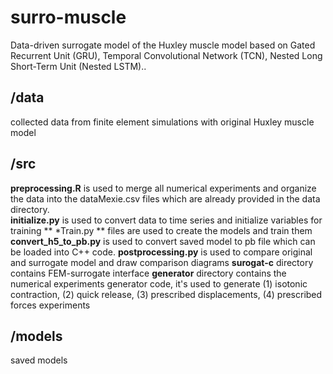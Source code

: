 # surro-muscle

Data-driven surrogate model of the Huxley muscle model based on Gated Recurrent Unit (GRU), Temporal Convolutional Network (TCN), Nested Long Short-Term Unit (Nested LSTM)..

## /data 
  collected data from finite element simulations with original Huxley muscle model 
  
## /src

   **preprocessing.R** is used to merge all numerical experiments and organize the data into the dataMexie.csv files which are already provided in the data directory.  
   **initialize.py** is used to convert data to time series and initialize variables for training
   ** *Train.py ** files are used to create the models and train them
   **convert_h5_to_pb.py** is used to convert saved model to pb file which can be loaded into C++ code. 
   **postprocessing.py** is used to compare original and surrogate model and draw comparison diagrams 
   **surogat-c** directory contains FEM-surrogate interface 
   **generator** directory contains the numerical experiments generator code, it's used to generate (1) isotonic contraction, (2) quick release, (3) prescribed displacements, (4)  prescribed forces experiments  
    

    
## /models 
  
  saved models
  
  
  

